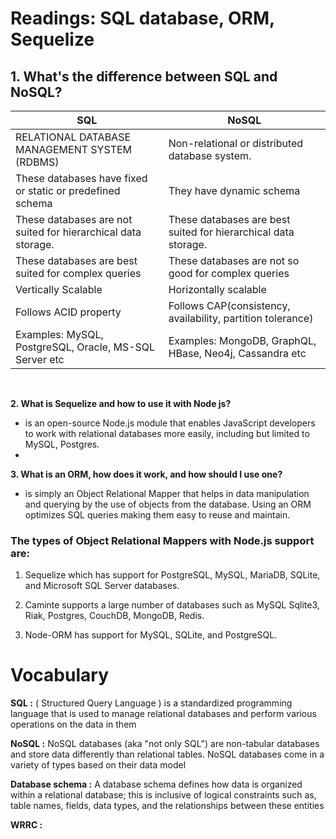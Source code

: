 # Readings: SQL database, ORM, Sequelize

**1. What's the difference between SQL  and NoSQL?**
- 
| SQL |	NoSQL|
|---------|-----------|
|RELATIONAL DATABASE MANAGEMENT SYSTEM (RDBMS)|	Non-relational or distributed database system.|
|These databases have fixed or static or predefined schema	|They have dynamic schema|
|These databases are not suited for hierarchical data storage.|These databases are best suited for hierarchical data storage.|
|These databases are best suited for complex queries	|These databases are not so good for complex queries|
|Vertically Scalable	|Horizontally scalable|
|Follows ACID property	|Follows CAP(consistency, availability, partition tolerance)|
|Examples: MySQL, PostgreSQL, Oracle, MS-SQL Server etc	|Examples: MongoDB, GraphQL, HBase, Neo4j, Cassandra etc|

<br>

**2. What is Sequelize  and how to use it with Node js?**
-  is an open-source Node.js module that enables JavaScript developers to work with relational databases more easily, including but limited to MySQL, Postgres.
-
**3. What is an ORM, how does it work, and how should I use one?**
- is simply an Object Relational Mapper that helps in data manipulation and querying by the use of objects from the database. Using an ORM optimizes SQL queries making them easy to reuse and maintain.

### The types of Object Relational Mappers with Node.js support are:

1. Sequelize which has support for PostgreSQL, MySQL, MariaDB, SQLite, and Microsoft SQL Server databases.

2. Caminte supports a large number of databases such as MySQL Sqlite3, Riak, Postgres, CouchDB, MongoDB, Redis.

3. Node-ORM has support for MySQL, SQLite, and PostgreSQL.

#  Vocabulary

**SQL :** ( Structured Query Language ) is a standardized programming language that is used to manage relational databases and perform various operations on the data in them

**NoSQL :** NoSQL databases (aka "not only SQL") are non-tabular databases and store data differently than relational tables. NoSQL databases come in a variety of types based on their data model

**Database schema :** A database schema defines how data is organized within a relational database; this is inclusive of logical constraints such as, table names, fields, data types, and the relationships between these entities

**WRRC :**